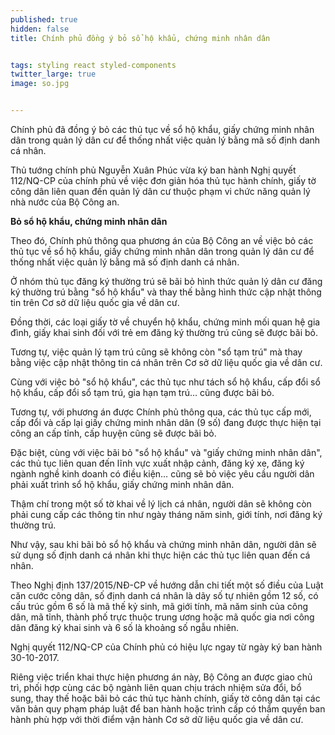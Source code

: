 ```yaml
---
published: true
hidden: false
title: Chính phủ đồng ý bỏ sổ hộ khẩu, chứng minh nhân dân


tags: styling react styled-components
twitter_large: true
image: so.jpg


---
```


Chính phủ đã đồng ý bỏ các thủ tục về sổ hộ khẩu, giấy chứng minh nhân dân trong quản lý dân cư để thống nhất việc quản lý bằng mã số định danh cá nhân.


Thủ tướng chính phủ Nguyễn Xuân Phúc vừa ký ban hành Nghị quyết 112/NQ-CP của chính phủ về việc đơn giản hóa thủ tục hành chính, giấy tờ công dân liên quan đến quản lý dân cư thuộc phạm vi chức năng quản lý nhà nước của Bộ Công an. 

**Bỏ sổ hộ khẩu, chứng minh nhân dân**

Theo đó, Chính phủ thông qua phương án của Bộ Công an về việc bỏ các thủ tục về sổ hộ khẩu, giấy chứng minh nhân dân trong quản lý dân cư để thống nhất việc quản lý bằng mã số định danh cá nhân.

Ở nhóm thủ tục đăng ký thường trú sẽ bãi bỏ hình thức quản lý dân cư đăng ký thường trú bằng "sổ hộ khẩu" và thay thế bằng hình thức cập nhật thông tin trên Cơ sở dữ liệu quốc gia về dân cư. 

Đồng thời, các loại giấy tờ về chuyển hộ khẩu, chứng minh mối quan hệ gia đình, giấy khai sinh đối với trẻ em đăng ký thường trú cũng sẽ được bãi bỏ. 

Tương tự, việc quản lý tạm trú cũng sẽ không còn "sổ tạm trú" mà thay bằng việc cập nhật thông tin cá nhân trên Cơ sở dữ liệu quốc gia về dân cư. 

Cùng với việc bỏ "sổ hộ khẩu", các thủ tục như tách sổ hộ khẩu, cấp đổi sổ hộ khẩu, cấp đổi sổ tạm trú, gia hạn tạm trú… cũng được bãi bỏ.

Tương tự, với phương án được Chính phủ thông qua, các thủ tục cấp mới, cấp đổi và cấp lại giấy chứng minh nhân dân (9 số) đang được thực hiện tại công an cấp tỉnh, cấp huyện cũng sẽ được bãi bỏ.


Đặc biệt, cùng với việc bãi bỏ "sổ hộ khẩu" và "giấy chứng minh nhân dân", các thủ tục liên quan đến lĩnh vực xuất nhập cảnh, đăng ký xe, đăng ký ngành nghề kinh doanh có điều kiện… cũng sẽ bỏ việc yêu cầu người dân phải xuất trình sổ hộ khẩu, giấy chứng minh nhân dân. 

Thậm chí trong một số tờ khai về lý lịch cá nhân, người dân sẽ không còn phải cung cấp các thông tin như ngày tháng năm sinh, giới tính, nơi đăng ký thường trú.

Như vậy, sau khi bãi bỏ sổ hộ khẩu và chứng minh nhân dân, người dân sẽ sử dụng số định danh cá nhân khi thực hiện các thủ tục liên quan đến cá nhân. 

Theo Nghị định 137/2015/NĐ-CP về hướng dẫn chi tiết một số điều của Luật căn cước công dân, số định danh cá nhân là dãy số tự nhiên gồm 12 số, có cấu trúc gồm 6 số là mã thế kỷ sinh, mã giới tính, mã năm sinh của công dân, mã tỉnh, thành phố trực thuộc trung ương hoặc mã quốc gia nơi công dân đăng ký khai sinh và 6 số là khoảng số ngẫu nhiên. 

Nghị quyết 112/NQ-CP của Chính phủ có hiệu lực ngay từ ngày ký ban hành 30-10-2017.

Riêng việc triển khai thực hiện phương án này, Bộ Công an được giao chủ trì, phối hợp cùng các bộ ngành liên quan chịu trách nhiệm sửa đổi, bổ sung, thay thế hoặc bãi bỏ các thủ tục hành chính, giấy tờ công dân tại các văn bản quy phạm pháp luật để ban hành hoặc trình cấp có thẩm quyền ban hành phù hợp với thời điểm vận hành Cơ sở dữ liệu quốc gia về dân cư.

